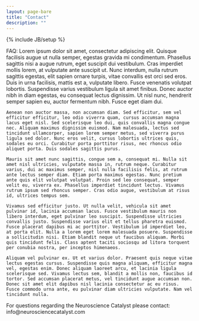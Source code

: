 ```yaml
---
layout: page-bare
title: "Contact"
description: ""
---
```

{% include JB/setup %}

<div class="row">
  <div class="content col-sm-8 col-sm-push-4">
    FAQ:
    Lorem ipsum dolor sit amet, consectetur adipiscing elit. Quisque facilisis augue ut nulla semper, egestas gravida mi condimentum. Phasellus sagittis nisi a augue rutrum, eget suscipit dui vestibulum. Cras imperdiet mollis lorem, at vulputate ante suscipit ut. Nunc interdum, nulla rutrum sagittis egestas, elit sapien ornare turpis, vitae convallis est orci sed eros. Duis in urna facilisis, mattis est a, vulputate libero. Fusce venenatis volutpat lobortis. Suspendisse varius vestibulum ligula sit amet finibus. Donec auctor nibh in diam egestas, eu consequat lectus dignissim. Ut nisl nunc, hendrerit semper sapien eu, auctor fermentum nibh. Fusce eget diam dui.

    Aenean non auctor massa, non accumsan diam. Sed efficitur, sem vel efficitur efficitur, leo odio viverra quam, cursus accumsan magna lacus eget nisl. Sed scelerisque leo dui, quis convallis magna congue nec. Aliquam maximus dignissim euismod. Nam malesuada, lectus sed tincidunt ullamcorper, sapien lorem semper metus, sed viverra purus ligula sed dolor. Nunc eros velit, cursus lobortis ultrices quis, sodales eu orci. Curabitur porta porttitor risus, nec rhoncus odio aliquet porta. Duis sodales sagittis purus.

    Mauris sit amet nunc sagittis, congue sem a, consequat mi. Nulla sit amet nisl ultricies, vulputate massa in, rutrum neque. Curabitur varius, dui ac maximus semper, nisl nulla facilisis felis, at rutrum ante lectus semper diam. Etiam porta maximus egestas. Nunc pretium ante quis elit volutpat volutpat. Proin sed leo consequat, semper velit eu, viverra ex. Phasellus imperdiet tincidunt lectus. Vivamus rutrum ipsum sed rhoncus semper. Cras odio augue, vestibulum at risus id, ultrices tempus sem.

    Vivamus sed efficitur justo. Ut nulla velit, vehicula sit amet pulvinar id, lacinia accumsan lacus. Fusce vestibulum mauris non libero interdum, eget pulvinar leo suscipit. Suspendisse ultricies convallis justo. Suspendisse varius elit et tellus pharetra euismod. Fusce placerat dapibus mi ac porttitor. Vestibulum id imperdiet leo, at porta elit. Nulla a lorem eget lorem malesuada posuere. Suspendisse a sollicitudin nisi. Etiam blandit neque ut faucibus aliquam. Morbi quis tincidunt felis. Class aptent taciti sociosqu ad litora torquent per conubia nostra, per inceptos himenaeos.

    Aliquam vel pulvinar ex. Ut et varius dolor. Praesent quis neque vitae lectus egestas cursus. Suspendisse quis magna aliquam, efficitur magna vel, egestas enim. Donec aliquam laoreet arcu, et lacinia ligula scelerisque sed. Vivamus lectus sem, blandit a mollis non, faucibus id tortor. Sed accumsan placerat metus, vel tincidunt augue accumsan non. Donec sit amet elit dapibus nisl lacinia consectetur ac eu risus. Fusce commodo urna ante, eu pulvinar diam ultricies vulputate. Nam vel tincidunt nulla.
  </div>
  <div class="sidebar col-sm-4 col-sm-pull-8">
    <div class="block">
      For questions regarding the Neuroscience Catalyst please contact:
      info@neurosciencecatalyst.com
    </div>
  </div>
</div>
